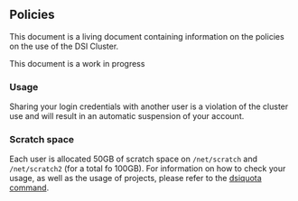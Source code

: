 ## Policies

This document is a living document containing information on the policies on the use of the DSI Cluster. 

This document is a work in progress

### Usage

Sharing your login credentials with another user is a violation of the cluster use and will result in an automatic suspension of your account.

### Scratch space

Each user is allocated 50GB of scratch space on `/net/scratch` and `/net/scratch2` (for a total fo 100GB). For information on how to check your usage, as well as the usage of projects, please refer to the [dsiquota command](./dsiquota.md).